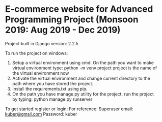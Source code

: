 # E-commerce website for Advanced Programming Project (Monsoon 2019: Aug 2019 - Dec 2019)
Project built in Django version: 2.2.5

To run the project on windows:

1) Setup a virtual environment using cmd. On the path you want to make virtual environment type: python -m venv project
      project is the name of the virtual environment now
2) Activate the virtual environment and change current directory to the path where you have stored the project.
3) Install the requirements.txt using pip.
4) On the path you have manage.py utility for the project, run the project by typing: python manage.py runserver

To get started register or login:
For reference:
Superuser email: kuber@gmail.com
Password: kuber
